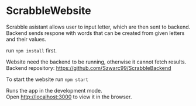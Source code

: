 # ScrabbleWebsite
Scrabble asistant allows user to input letter, which are then sent to backend. Backend sends respone with words that can be created from given letters and their values.

run `npm install` first.

Website need the backend to be running, otherwise it cannot fetch results.
Backend repository: https://github.com/Szwarc99/ScrabbleBackend

To start the website run `npm start`

Runs the app in the development mode.\
Open [http://localhost:3000](http://localhost:3000) to view it in the browser.
